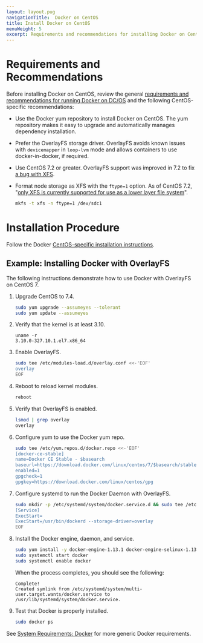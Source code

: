 ```yaml
---
layout: layout.pug
navigationTitle:  Docker on CentOS
title: Install Docker on CentOS
menuWeight: 5
excerpt: Requirements and recommendations for installing Docker on CentOS
---
```


# Requirements and Recommendations

Before installing Docker on CentOS, review the general [requirements and recommendations for running Docker on DC/OS][1] and the following CentOS-specific recommendations:

* Use the Docker yum repository to install Docker on CentOS. The yum repository makes it easy to upgrade and automatically manages dependency installation.

* Prefer the OverlayFS storage driver. OverlayFS avoids known issues with `devicemapper` in `loop-lvm` mode and allows containers to use docker-in-docker, if required.

* Use CentOS 7.2 or greater. OverlayFS support was improved in 7.2 to fix <a href="https://github.com/docker/docker/issues/10294" target="_blank">a bug with XFS</a>.

* Format node storage as XFS with the `ftype=1` option. As of CentOS 7.2, "<a href="https://access.redhat.com/documentation/en-US/Red_Hat_Enterprise_Linux/7/html/7.2_Release_Notes/technology-preview-file_systems.html" target="_blank">only XFS is currently supported for use as a lower layer file system</a>".

  ```bash
  mkfs -t xfs -n ftype=1 /dev/sdc1
  ```

# Installation Procedure

Follow the Docker <a href="https://docs.docker.com/engine/installation/linux/centos/" target="_blank">CentOS-specific installation instructions</a>.


## Example: Installing Docker with OverlayFS

The following instructions demonstrate how to use Docker with OverlayFS on CentOS 7.

1.  Upgrade CentOS to 7.4.

    ```bash
    sudo yum upgrade --assumeyes --tolerant
    sudo yum update --assumeyes
    ```

1.  Verify that the kernel is at least 3.10.

    ```
    uname -r
    3.10.0-327.10.1.el7.x86_64
    ```

1.  Enable OverlayFS.

    ```bash
    sudo tee /etc/modules-load.d/overlay.conf <<-'EOF'
    overlay
    EOF
    ```

1.  Reboot to reload kernel modules.

    ```bash
    reboot
    ```

1.  Verify that OverlayFS is enabled.

    ```bash
    lsmod | grep overlay
    overlay
    ```

1.  Configure yum to use the Docker yum repo.

    ```bash
    sudo tee /etc/yum.repos.d/docker.repo <<-'EOF'
    [docker-ce-stable]
    name=Docker CE Stable - $basearch
    baseurl=https://download.docker.com/linux/centos/7/$basearch/stable
    enabled=1
    gpgcheck=1
    gpgkey=https://download.docker.com/linux/centos/gpg
    ```

1.  Configure systemd to run the Docker Daemon with OverlayFS.

    ```bash
    sudo mkdir -p /etc/systemd/system/docker.service.d && sudo tee /etc/systemd/system/docker.service.d/override.conf <<- EOF
    [Service]
    ExecStart=
    ExecStart=/usr/bin/dockerd --storage-driver=overlay
    EOF
    ```

1.  Install the Docker engine, daemon, and service.

    ```bash
    sudo yum install -y docker-engine-1.13.1 docker-engine-selinux-1.13.1
    sudo systemctl start docker
    sudo systemctl enable docker
    ```

    When the process completes, you should see the following:

    ```
    Complete!
    Created symlink from /etc/systemd/system/multi-user.target.wants/docker.service to /usr/lib/systemd/system/docker.service.
    ```

1. Test that Docker is properly installed.

    ```bash
    sudo docker ps
    ```

See [System Requirements: Docker][1] for more generic Docker requirements.

[1]: /1.11/installing/ent/custom/system-requirements/#docker
